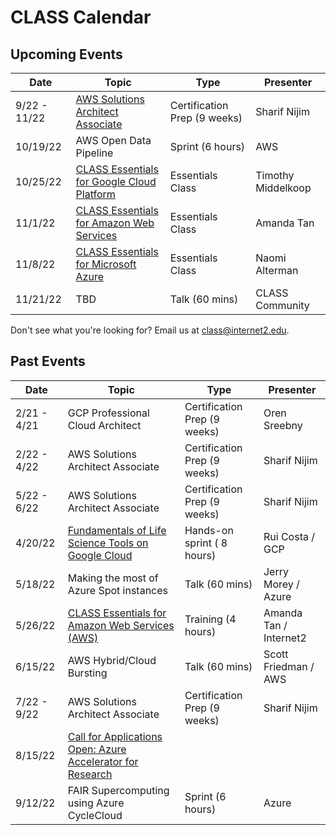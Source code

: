 <h1>CLASS Calendar</h1>

<h2> Upcoming Events </h2>

| Date | Topic | Type | Presenter |
| ---| --- | --- | --- |
| 9/22 - 11/22 | [AWS Solutions Architect Associate](https://docs.google.com/forms/d/e/1FAIpQLSeJ9qIx6T30Jmy31Vi6ZyydgvHPI0sqOGaHFDHGqV9qGD_gBg/viewform)	| Certification Prep (9 weeks)| Sharif Nijim
| 10/19/22 | AWS Open Data Pipeline | Sprint (6 hours) | AWS |
| 10/25/22 | [CLASS Essentials for Google Cloud Platform](https://internet2.edu/class-essentials-for-google-cloud-platform/) | Essentials Class | Timothy Middelkoop |
| 11/1/22 | [CLASS Essentials for Amazon Web Services](https://internet2.edu/class-essentials-for-amazon-web-services/) | Essentials Class | Amanda Tan |
| 11/8/22 | [CLASS Essentials for Microsoft Azure](https://internet2.edu/class-essentials-for-microsoft-azure/) | Essentials Class | Naomi Alterman |
| 11/21/22 | TBD | Talk (60 mins) | CLASS Community |

Don't see what you're looking for? Email us at class@internet2.edu.

<h2> Past Events </h2>

| Date | Topic | Type | Presenter |
| ---| --- | --- | --- |
| 2/21 - 4/21 | GCP Professional Cloud Architect	| Certification Prep (9 weeks)| Oren Sreebny
| 2/22 - 4/22 | AWS Solutions Architect Associate	| Certification Prep (9 weeks)| Sharif Nijim
| 5/22 - 6/22 | AWS Solutions Architect Associate	| Certification Prep (9 weeks)| Sharif Nijim
| 4/20/22 | [Fundamentals of Life Science Tools on Google Cloud](https://events.withgoogle.com/fundamentals-of-life-science-tools-in-google-cloud-april/) |  Hands-on sprint ( 8 hours) | Rui Costa / GCP |
| 5/18/22 | Making the most of Azure Spot instances | Talk (60 mins) | Jerry Morey / Azure |
| 5/26/22 | [CLASS Essentials for Amazon Web Services (AWS)](./2022-events/CLASS-Essentials-AWS-052622.md) | Training (4 hours) | Amanda Tan / Internet2 |
| 6/15/22 | AWS Hybrid/Cloud Bursting | Talk (60 mins) | Scott Friedman / AWS  |
| 7/22 - 9/22 | AWS Solutions Architect Associate	| Certification Prep (9 weeks)| Sharif Nijim
| 8/15/22 | [Call for Applications Open: Azure Accelerator for Research](https://internet2.edu/advance-your-transition-to-the-cloud-with-the-azure-accelerator-program-for-research/) 
| 9/12/22 | FAIR Supercomputing using Azure CycleCloud | Sprint (6 hours) | Azure |


